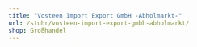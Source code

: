 ```yaml
---
title: "Vosteen Import Export GmbH -Abholmarkt-"
url: /stuhr/vosteen-import-export-gmbh-abholmarkt/
shop: Großhandel
---
```

